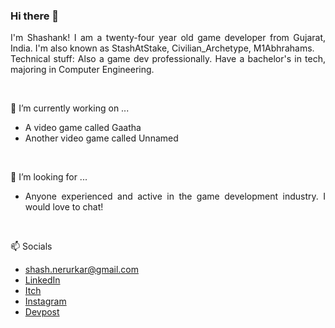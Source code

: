 ### Hi there 👋

<p align='justify'>
    I'm Shashank! I am a twenty-four year old game developer from Gujarat, India. I'm also known as StashAtStake, Civilian_Archetype, M1Abhrahams.
    <br />
    Technical stuff: Also a game dev professionally. Have a bachelor's in tech, majoring in Computer Engineering.
</p>
<br/>

🔭 I’m currently working on ...
    <ul>
        <li>
            A video game called Gaatha
        </li>
        <li>
            Another video game called Unnamed
        </li>
    </ul>
<br/>

        
🤔 I’m looking for ...
<br/>
    <ul align='justify'>
        <li>
            Anyone experienced and active in the game development industry. I would love to chat!
        </li>
    </ul>
<br/>

📫 Socials
    <ul>
        <li>
            shash.nerurkar@gmail.com
        </li>
        <li>
            <a href='https://www.linkedin.com/in/shashank-nerurkar-1bb151171/'>LinkedIn</a>
        </li>
        <li>
            <a href='https://civilian-archetype.itch.io/'>Itch</a>
        </li>
        <li>
            <a href='https://www.instagram.com/stash.at.stake/'>Instagram</a>
        </li>
        <li>
            <a href='https://devpost.com/shash-nerurkar?ref_content=user-portfolio&ref_feature=portfolio&ref_medium=global-nav'>Devpost</a>
        </li>
    </ul>
<br/>
